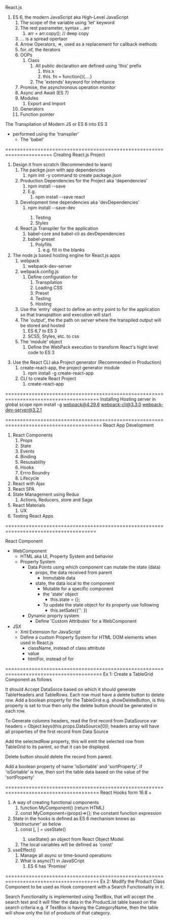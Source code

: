 React.js

1. ES 6, the modern JavaScript aka High-Level JavaScript
   1. The scope of the variable using 'let' keyword
   2. The rest pasrameter, syntax ...arr
      1. arr = arr.copy(); // deep copy
   3. ... is a spread opertaor
   4. Arrow Operators, =>, used as a replacement for callback methods
   5. for..of, the iterators
   6. OOPs
      1. Class
         1. All public declaration are defined using 'this' prefix
            1. this.x
            2. this. fn = function(){....}
         2. The 'extends' keyword for inheritance
   7. Promise, the asynchronous operation monitor
   8. Async and Await (ES 7)
   9. Modules
      1. Export and Import
   10. Generators
   11. Function pointer

The Transpilation of Modern JS or ES 6 into ES 3

- performed using the 'transpiler'
  - The 'babel'

======================================================================
Creating React.js Project

1. Design it from scratch (Recommended to learn)
   1. The packge.json with app dependencies
      1. npm init -y command to create package.json
   2. Production Dependencies for the Project aka 'dependencies'
      1. npm install --save <PACKAGE-NAME>
      2. E.g.
         1. npm install --save react
   3. Development time dependencies aka 'devDependencies'
      1. npm install --save-dev <PACKAGE-NAME>
         1. Testing
         2. Styles
   4. React.js Transpiler for the application
      1. babel-core and babel-cli as devDependencies
      2. babel-preset
         1. Polyfills
            1. e.g. fill in the blanks
2. The node.js based hosting engine for React.js apps
   1. webpack
      1. webpack-dev-server
   2. webpack.config.js
      1. Define configuration for
         1. Transpilation
         2. Loading CSS
         3. Preset
         4. Testing
         5. Hosting
   3. Use the 'entry' object to define an entry point to for the application so that transpialtion and execution will start
   4. The 'output', the the path on server where the transpiled output will be stored and hosted
      1. ES 6,7 to ES 3
      2. SCSS, Styles, etc. to css
   5. The 'module' object
      1. Define the WebPack execution to transform React's hight level code to ES 3

3) Use the React CLI aka Project generator (Recommended in Production)
   1. create-react-app, the project generator module
      1. npm install -g create-react-app
   2. CLI to create React Project
      1. create-react-app <NAME-OF-PROJECT>

======================================================================================
Installing Hosting server in global scope
npm install -g webpack@4.29.6 webpack-cli@3.3.0 webpack-dev-server@3.2.1

=======================================================================================
React App Development

1. React Components
   1. Props
   2. State
   3. Events
   4. Binding
   5. Resusablilty
   6. Hooks
   7. Errro Boundry
   8. Lifecycle
2. React with Ajax
3. React SPA
4. State Management using Redux
   1. Actions, Reducers, store and Saga
5. React Materials
   1. UX
6. Testing React Apps

=====================================================================================

React Component
- WebComponent
  - HTML aka UI, Property System and behavior
  - Property System
    - Data Points using which component can mutate the state (data)
      - props, the data received from parent
        - Immutable data
      - state, the data local to the component
        - Mutable for a specific component
        - the 'state' object
          - this.state = {};
        - To update the state object for its property use following
          - this.setSate({'<PORPERTY-NAME>': <VALUE>})
    - Dynamic proprty system
      - Define 'Custom Attributes' for a WebComponent
- JSX
  - Xml Extension for JavaScript
  - Define a custom Property System for HTML DOM elements when used in React.js
    - className, instead of class attribute
    - value
    - htmlFor, instead of for

=======================================================================================
Ex 1:
Create a TableGrid Component as follows
             <TableGrid DataSource={this.state.Products} selectedRow={this.state.getRowValue} isSortable="true" sortProperty="ProductName"
              showDeleteButton="true"></TableGrid>

It should Accept DataSorce based on which it should generate TableHeaders and TableRows. Each row must have a delete button to delete row. Add a boolean property for the TableGrid e.g. showDeleteButton, is this property is set to true then only the delete button should be generated in each row.

To Generate columns headers, read the first record from DataSource
 var headers = Object.keys(this.props.DataSource[0]);
 headers array will have all properties of the first record from Data Source 

Add the selectedRow property, this will emit the selected row from TableGrid to its parent, so that it can be displayed.

Delete button should delete the record from parent.

Add a boolean property of name 'isSortable' and 'sortProperty', if 'isSortable' is true, then sort the table data based on the value of the 'sortProperty'

======================================================================================
React Hooks form 16.8 +
1. A way of creating functional components
   1. function MyComponent() {return HTML}
   2. const MyComponent=(props)=>{}; the constant function expression
2. State in the hooks is defined as ES 6 mechanism knows as 'destructurer' as below
   1. const [<state-variable>, <callback-to-update-state-variable>] = useState(<INIT-VALUE-OF-State-variable>)
      1. useState() an object from React Object Model 
   2. The local variables will be defined as 'const'
3.  useEffect()
    1.  Manage all async or time-bound operations
    2.  What is async(?) in JavaSCript
        1.  ES 6 has 'Promise' 

======================================================================================
Ex 2: Modify the Product Class Component to be used as Hook component with a Search Functionality in it.


Search Functionality is implemented using TextBox, that will accept the search text and it will filter the data in the ProductList table based on the search criteria e.g. if TextBox is having the CategoryName, then the table will show only the list of products of that category.

